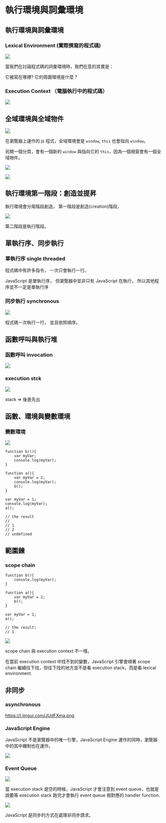 # 執行環境與詞彙環境

## 執行環境與詞彙環境

### Lexical Environment (實際撰寫的程式碼)

![](https://i.imgur.com/BAZ5G8N.png)

當我們在討論程式碼的詞彙環境時，我們在意的其實是：

它被寫在哪裡? 
它的周圍環境是什麼？

### Execution Context （電腦執行中的程式碼）

![](https://i.imgur.com/g5qhc4g.png)

## 全域環境與全域物件

![](https://i.imgur.com/C8YAODa.png)

在瀏覽器上運作的 js 程式，全域環境會是 `window`, `this` 也會指向 `window`。

另開一個分頁，會有一個新的 `window` 與指向它的 `this`，因為一個視窗會有一個全域物件。

![](https://i.imgur.com/4RHRgEj.png)

![](https://i.imgur.com/gGAzjnu.png)

## 執行環境第一階段：創造並提昇

執行環境會分兩階段創造，
第一階段是創造(creation)階段，

![](https://i.imgur.com/AFyG8f3.png)

第二階段是執行階段。

## 單執行序、同步執行

### 單執行序 single threaded

程式碼中有許多指令，
一次只會執行一行。

JavaScript 是單執行序，
但瀏覽器中並非只有 JavaScript 在執行，
所以其他程序並不一定是單執行序

### 同步執行 synchronous

![](https://i.imgur.com/gowPMQK.png)

程式碼一次執行一行，
並且依照順序。

## 函數呼叫與執行堆

### 函數呼叫 invocation

![](https://i.imgur.com/lHcVoj0.png)

### execution stck

![](https://i.imgur.com/SvSTdTf.png)

stack => 後進先出

## 函數、環境與變數環境

### 變數環境

![](https://i.imgur.com/O4TPW1d.png)

```javascript=
function b)(){
    var myVar;
    console.log(myVar);
}

function a(){
    var myVar = 2;
    console.log(myVar);
    b();
}

var myVar = 1;
console.log(myVar);
a();

// the result 
// 
// 1
// 2
// undefined
```

## 範圍鍊 

### scope chain 

```javascript=
function b(){
    console.log(myVar);
}

function a(){
    var myVar = 2;
    b();
}

var myVar = 1;
a();

// the result:
// 1
```

![](https://i.imgur.com/HEYW6wM.png)

scope chain 與 execution context 不一樣。

在當前 execution context 中找不到的變數，JavaScript 引擎會順著 scope chain 繼續往下找，但往下找的地方並不是看 execution stack，而是看 lexical environment.

## 非同步

### asynchronous

https://i.imgur.com/JUdFXma.png

### JavaScript Engine

JavaScript 不是瀏覽器中的唯一引擎，JavaScript Engine 運作的同時，瀏覽器中的其中機制也在運作。

![](https://i.imgur.com/qtDUeJ8.png)

### Event Queue

![](https://i.imgur.com/sM6Jwz8.png)

當 execution stack 是空的時候，JavaScript 才會注意到 event queue，也就是說要等 execution stack 跑完才會執行 event queue 相對應的 handler function.

![](https://i.imgur.com/80jV1y2.png)

JavaScript 是同步的方式在處理非同步請求。

